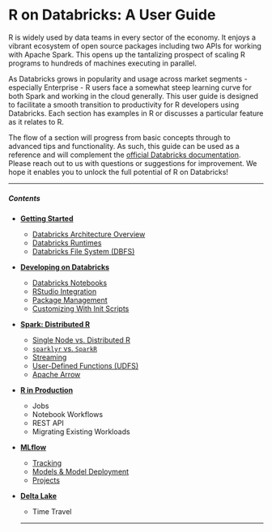 # R on Databricks: A User Guide

R is widely used by data teams in every sector of the economy.  It enjoys a vibrant ecosystem of open source packages including two APIs for working with Apache Spark.  This opens up the tantalizing prospect of scaling R programs to hundreds of machines executing in parallel.   

As Databricks grows in popularity and usage across market segments - especially Enterprise -  R users face a somewhat steep learning curve for both Spark and working in the cloud generally.  This user guide is designed to facilitate a smooth transition to productivity for R developers using Databricks.  Each section has examples in R or discusses a particular feature as it relates to R. 

The flow of a section will progress from basic concepts through to advanced tips and functionality.  As such, this guide can be used as a reference and will complement the [official Databricks documentation](https://docs.databricks.com).  Please reach out to us with questions or suggestions for improvement.  We hope it enables you to unlock the full potential of R on Databricks!  

____

##### Contents

* [**Getting Started**](https://github.com/marygracemoesta/R-User-Guide/tree/master/Getting_Started)
  * [Databricks Architecture Overview](https://github.com/marygracemoesta/R-User-Guide/blob/master/Getting_Started/Architecture.md)
  * [Databricks Runtimes](https://github.com/marygracemoesta/R-User-Guide/blob/master/Getting_Started/DB_Runtime.md)
  * [Databricks File System (DBFS)](https://github.com/marygracemoesta/R-User-Guide/blob/master/Getting_Started/DBFS.md)
* [**Developing on Databricks**](https://github.com/marygracemoesta/R-User-Guide/tree/master/Developing_on_Databricks)
  * [Databricks Notebooks](https://github.com/marygracemoesta/R-User-Guide/blob/master/Developing_on_Databricks/db_notebooks.md)
  * [RStudio Integration](https://github.com/marygracemoesta/R-User-Guide/blob/master/Developing_on_Databricks/RStudio_integrations.md)  
  * [Package Management](https://github.com/marygracemoesta/R-User-Guide/blob/master/Developing_on_Databricks/package_management.md)
  * [Customizing With Init Scripts](https://github.com/marygracemoesta/R-User-Guide/blob/master/Developing_on_Databricks/Customizing.md)
* [**Spark: Distributed R**](https://github.com/marygracemoesta/R-User-Guide/tree/master/Spark_Distributed_R)
  * [Single Node vs. Distributed R](https://github.com/marygracemoesta/R-User-Guide/blob/master/Spark_Distributed_R/single_v_distributed.md)
  * [`sparklyr` vs. `SparkR`](https://github.com/marygracemoesta/R-User-Guide/blob/master/Spark_Distributed_R/sparklyr_v_sparkR.md)
  * [Streaming](https://github.com/marygracemoesta/R-User-Guide/blob/master/Spark_Distributed_R/streaming.md)
  * [User-Defined Functions (UDFS)](https://github.com/marygracemoesta/R-User-Guide/blob/master/Spark_Distributed_R/udfs.md)
  * [Apache Arrow](https://github.com/marygracemoesta/R-User-Guide/blob/master/Spark_Distributed_R/arrow.md)
* [**R in Production**](https://github.com/marygracemoesta/R-User-Guide/tree/master/R_in_Production)
  * Jobs
  * Notebook Workflows
  * REST API
  * Migrating Existing Workloads
* [**MLflow**](https://github.com/marygracemoesta/R-User-Guide/tree/master/MLflow)
  * [Tracking](https://github.com/marygracemoesta/R-User-Guide/blob/master/MLflow/tracking.md)
  * [Models & Model Deployment](https://github.com/marygracemoesta/R-User-Guide/blob/master/MLflow/models.md)
  * [Projects](https://github.com/marygracemoesta/R-User-Guide/blob/master/MLflow/projects.md)
* [**Delta Lake**](https://github.com/marygracemoesta/R-User-Guide/blob/master/Delta_Lake/deltaLake.md)
  * Time Travel
  
  ___
